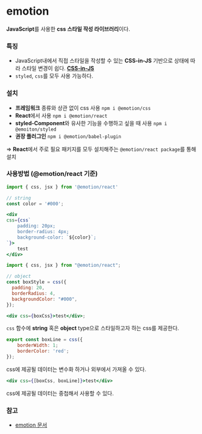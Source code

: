 # emotion

**JavaScript**를 사용한 **css 스타일 작성 라이브러리**이다.

### **특징**

- JavaScript내에서 직접 스타일을 작성할 수 있는 **CSS-in-JS** 기반으로 상태에 따라 스타일 변경이 쉽다.
  [**CSS-in-JS**](../용어%20및%20개념/JavaScript%20&%20TypeScript/CSS-in-JS.md)
- `styled`, `css`를 모두 사용 가능하다.

### **설치**

- **프레임워크** 종류와 상관 없이 css 사용
  `npm i @emotion/css`
- **React**에서 사용
  `npm i @emotion/react`
- **styled-Component**와 유사한 기능을 수행하고 싶을 때 사용
  `npm i @emoiton/styled`
- **권장 플러그인**
  `npm i @emotion/babel-plugin`

⇒ **React**에서 주로 필요 패키지를 모두 설치해주는 `@emotion/react package`를 통해 설치

### **사용방법 (@emotion/react 기준)**

```jsx
import { css, jsx } from '@emotion/react'

// string
const color = '#000';

<div
css={css`
	padding: 20px;
	border-radius: 4px;
	background-color: `${color}`;
`}>
	test
</div>
```

```jsx
import { css, jsx } from "@emotion/react";

// object
const boxStyle = css({
  padding: 20,
  borderRadius: 4,
  backgroundColor: "#000",
});

<div css={boxCss}>test</div>;
```

`css` 함수에 **string** 혹은 **object** type으로 스타일하고자 하는 css를 제공한다.

```jsx
export const boxLine = css({
	borderWidth: 1;
	borderColor: 'red';
});
```

css에 제공될 데이터는 변수화 하거나 외부에서 가져올 수 있다.

```jsx
<div css={[boxCss, boxLine]}>test</div>
```

css에 제공될 데이터는 중첩해서 사용할 수 있다.

### 참고

- [emotion 문서](https://emotion.sh/docs/introduction)
